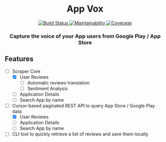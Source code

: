 <h1 align="center">
  App Vox
</h1>

<p align="center">
    <a href="https://travis-ci.com/fabiouu/AppVox">
        <img src="https://travis-ci.com/fabiouu/AppVox.svg?branch=master" alt="Build Status" />
    </a>
    <a href="https://codeclimate.com/github/fabiouu/AppVox/maintainability">
        <img src="https://api.codeclimate.com/v1/badges/6f0c3287d031b4f431ea/maintainability" alt="Maintainability" />
    </a>
    <a href="https://codecov.io/gh/fabiouu/AppVox">
        <img src="https://codecov.io/gh/fabiouu/AppVox/branch/master/graph/badge.svg" alt="Coverage" />
    </a>
</p>

<h3 align="center">
  Capture the voice of your App users from Google Play / App Store
</h3>


## Features
- [ ] Scraper Core
    - [x] User Reviews
        - [ ] Automatic reviews translation
        - [ ] Sentiment Analysis
    - [ ] Application Details
    - [ ] Search App by name
- [ ] Cursor-based paginated REST API to query App Store / Google Play data
    - [x] User Reviews
    - [ ] Application Details
    - [ ] Search App by name
- [ ] CLI tool to quickly retrieve a list of reviews and save them locally